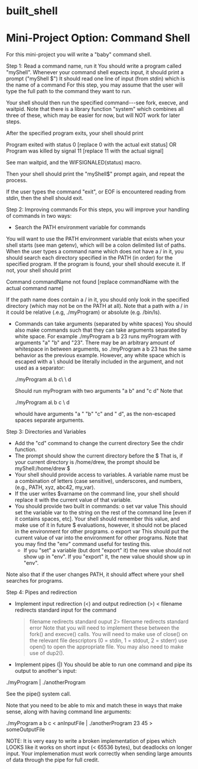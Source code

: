 # built_shell
Mini-Project Option: Command Shell
==================================

For this mini-project you will write a "baby" command shell.

Step 1: Read a command name, run it
  You should write a program called "myShell".
  Whenever your command shell expects input, it should print a prompt ("myShell $")
  It should read one line of input (from stdin) which is the name of a command
  For this step, you may assume that the user will type the full path to the command
  they want to run.

  Your shell should then run the specified command---see fork, execve, and waitpid.
  Note that there is a library function "system" which combines all three of these,
  which may be easier for now, but will NOT work for later steps.

  After the specified program exits, your shell should print

  Program exited with status 0
  [replace 0 with the actual exit status]
  OR
  Program was killed by signal 11
  [replace 11 with the actual signal]

  See man waitpid, and the WIFSIGNALED(status) macro.

  Then your shell should print the "myShell$" prompt again, and repeat the process.

  If the user types the command "exit", or EOF is encountered reading from stdin, then
  the shell should exit.

Step 2: Improving commands
  For this steps, you will improve your handling of commands in two ways:
  - Search the PATH environment variable for commands

  You will want to use the PATH environment variable that exists when
  your shell starts (see man getenv), which will be a colon delimited
  list of paths.  When the user types a command name which does not
  have a / in it, you should search each directory specified in the PATH
  (in order) for the specified program.  If the program is found, your shell
  should execute it.  If not, your shell should print

  Command commandName not found
  [replace commandName with the actual command name]

  If the path name does contain a / in it, you should only look in the specified
  directory (which may not be on the PATH at all).  Note that a path with
  a / in it could be relative (.e.g, ./myProgram) or absolute (e.g. /bin/ls).

  - Commands can take arguments (separated by white spaces)
   You should also make commands such that they can take arguments separated
   by white space.  For example
     ./myProgram a b 23
   runs myProgram with arguments "a"  "b" and "23".  There may be an arbitrary
   amount of whitespace in between arguments, so 
     ./myProgram         a               b     23
   has the same behavior as the previous example.  However, any white space
   which is escaped with a \ should be literally included in the argument, and
   not used as a separator:

    ./myProgram  a\ b c\ \ d

    Should run myProgram with two arguments "a b" and "c  d"  Note that

     ./myProgram a\  b c \ d

     whould have arguments "a " "b" "c" and " d", as the non-escaped spaces
     separate arguments.


Step 3: Directories and Variables
  - Add the "cd" command to change the current directory
    See the chdir function.
  - The prompt should show the current directory before the $
    That is, if your current directory is /home/drew, the prompt should be
    myShell:/home/drew $
  - Your shell should provide access to variables. A variable name
    must be a combination of letters (case sensitive), underscores,
    and numbers, (e.g., PATH, xyz, abc42, my_var).
  - If the user writes $varname on the command line, your shell should
    replace it with the current value of that variable.
  - You should provide two built in commands:
      o set var value
        This should set the variable var to the string on the rest of the command
        line [even if it contains spaces, etc].   Your shell should remember
        this value, and make use of it in future $ evaluations, however,
        it should not be placed in the environment for other programs.
      o export var
        This should put the current value of var into the environment for other programs.
   Note that you may find the "env" command useful for testing this.
     - If you "set" a variable (but dont "export" it) the new value should
       not show up in "env".  If you "export" it, the new value should show up in "env".

   Note also that if the user changes PATH, it should affect where your shell
   searches for programs.

Step 4: Pipes and redirection
  - Implement input redirection (<) and output redirection (>)
     < filename   redirects standard input for the command
     > filename   redirects standard ouput
     2> filename  redirects standard error
   Note that you will need to implement these between the fork()
   and execve() calls.  You will need to make use of close()
   on the relevant file descriptors (0 = stdin, 1 = stdout, 2 = stderr)
   use open() to open the appropriate file.  You may also need to make
   use of dup2().

  - Implement pipes (|)
   You should be able to run one command and pipe its output to another's input:

   ./myProgram | ./anotherProgram

   See the pipe() system call.

Note that you need to be able to mix and match these in ways that make sense,
along with having command line arguments:

   ./myProgram a b c < anInputFile | ./anotherProgram 23 45 > someOutputFile

NOTE: It is very easy to write a broken implementation of pipes which LOOKS like
      it works on  short input (< 65536 bytes), but deadlocks on longer
      input.   Your implemenation must work correctly when sending large
      amounts of data through the pipe for full credit.
